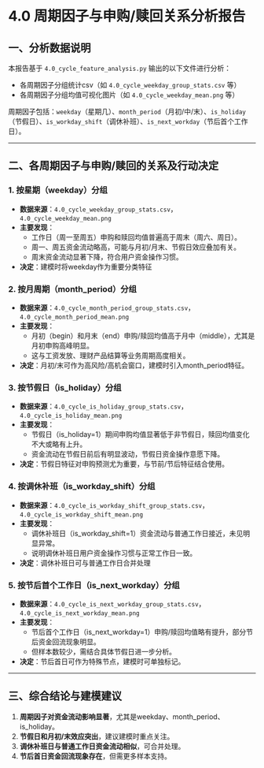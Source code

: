 # 4.0 周期因子与申购/赎回关系分析报告

## 一、分析数据说明

本报告基于 `4.0_cycle_feature_analysis.py` 输出的以下文件进行分析：

- 各周期因子分组统计csv（如 `4.0_cycle_weekday_group_stats.csv` 等）
- 各周期因子分组均值可视化图片（如 `4.0_cycle_weekday_mean.png` 等）

周期因子包括：`weekday`（星期几）、`month_period`（月初/中/末）、`is_holiday`（节假日）、`is_workday_shift`（调休补班）、`is_next_workday`（节后首个工作日）。

---

## 二、各周期因子与申购/赎回的关系及行动决定

### 1. 按星期（weekday）分组

- **数据来源**：`4.0_cycle_weekday_group_stats.csv`，`4.0_cycle_weekday_mean.png`
- **主要发现**：
  - 工作日（周一至周五）申购和赎回均值普遍高于周末（周六、周日）。
  - 周一、周五资金流动略高，可能与月初/月末、节假日效应叠加有关。
  - 周末资金流动显著下降，符合用户资金操作习惯。
- **决定**：建模时将weekday作为重要分类特征

### 2. 按月周期（month_period）分组

- **数据来源**：`4.0_cycle_month_period_group_stats.csv`，`4.0_cycle_month_period_mean.png`
- **主要发现**：
  - 月初（begin）和月末（end）申购/赎回均值高于月中（middle），尤其是月初申购高峰明显。
  - 这与工资发放、理财产品结算等业务周期高度相关。
- **决定**：月初/末可作为高风险/高机会窗口，建模时引入month_period特征。

### 3. 按节假日（is_holiday）分组

- **数据来源**：`4.0_cycle_is_holiday_group_stats.csv`，`4.0_cycle_is_holiday_mean.png`
- **主要发现**：
  - 节假日（is_holiday=1）期间申购均值显著低于非节假日，赎回均值变化不大或略有上升。
  - 资金流动在节假日前后有明显波动，节假日资金操作意愿下降。
- **决定**：节假日特征对申购预测尤为重要，与节前/节后特征结合使用。

### 4. 按调休补班（is_workday_shift）分组

- **数据来源**：`4.0_cycle_is_workday_shift_group_stats.csv`，`4.0_cycle_is_workday_shift_mean.png`
- **主要发现**：
  - 调休补班日（is_workday_shift=1）资金流动与普通工作日接近，未见明显异常。
  - 说明调休补班日用户资金操作习惯与正常工作日一致。
- **决定**：调休补班日可与普通工作日合并处理

### 5. 按节后首个工作日（is_next_workday）分组

- **数据来源**：`4.0_cycle_is_next_workday_group_stats.csv`，`4.0_cycle_is_next_workday_mean.png`
- **主要发现**：
  - 节后首个工作日（is_next_workday=1）申购/赎回均值略有提升，部分节后资金回流现象明显。
  - 但样本数较少，需结合具体节假日进一步分析。
- **决定**：节后首日可作为特殊节点，建模时可单独标记。

---

## 三、综合结论与建模建议

1. **周期因子对资金流动影响显著**，尤其是weekday、month_period、is_holiday。
2. **节假日和月初/末效应突出**，建议建模时重点关注。
3. **调休补班日与普通工作日资金流动相似**，可合并处理。
4. **节后首日资金回流现象存在**，但需更多样本支持。


